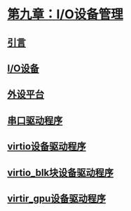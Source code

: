 # [第九章：I/O设备管理](https://rcore-os.cn/rCore-Tutorial-Book-v3/chapter9/index.html)
## [引言](https://rcore-os.cn/rCore-Tutorial-Book-v3/chapter9/0intro.html)
## [I/O设备](https://rcore-os.cn/rCore-Tutorial-Book-v3/chapter9/1io-interface.html)
## [外设平台](https://rcore-os.cn/rCore-Tutorial-Book-v3/chapter9/2device-driver-0.html)
## [串口驱动程序](https://rcore-os.cn/rCore-Tutorial-Book-v3/chapter9/2device-driver-1.html)
## [virtio设备驱动程序](https://rcore-os.cn/rCore-Tutorial-Book-v3/chapter9/2device-driver-2.html)
## [virtio_blk块设备驱动程序](https://rcore-os.cn/rCore-Tutorial-Book-v3/chapter9/2device-driver-3.html)
## [virtir_gpu设备驱动程序](https://rcore-os.cn/rCore-Tutorial-Book-v3/chapter9/2device-driver-4.html)
